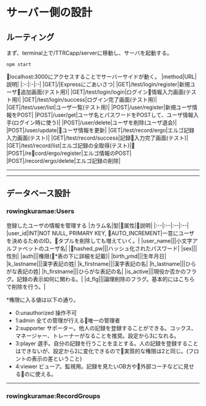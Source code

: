 # サーバー側の設計

## ルーティング
まず、terminal上で/TTRCapp/serverに移動し、サーバを起動する。
```
npm start
```
localhost:3000にアクセスすることでサーバーサイドが動く。
|method|URL|説明|
|:-:|:-|:-|
|GET|/|Expressにごあいさつ|
|GET|/test/login/register|新規ユーザ追加画面(テスト用)|
|GET|/test/login/login|ログイン情報入力画面(テスト用)|
|GET|/test/login/success|ログイン完了画面(テスト用)|
|GET|/test/user/list|ユーザ一覧(テスト用)|
|POST|/user/register|新規ユーザ情報をPOST|
|POST|/user/get|ユーザ名とパスワードをPOSTして、ユーザ情報入手(ログイン時に使う)|
|POST|/user/delete|ユーザを削除(ユーザ退会)|
|POST|/user/update|ユーザ情報を更新|
|GET|/test/record/ergo|エルゴ記録入力画面(テスト)|
|GET|/test/record/success|記録入力完了画面(テスト)|
|GET|/test/record/list|エルゴ記録の全取得(テスト)|
|POST|/record/ergo/register|エルゴ情報のPOST|
|POST|/record/ergo/delete|エルゴ記録の削除|

---
---

## データベース設計

### rowingkuramae:Users
登録したユーザの情報を管理する
|カラム名|型|属性|説明|
|:--|:--|:--|:--|
|user_id|INT|NOT NULL, PRIMARY KEY, AUTO_INCREMENT|一意にユーザを決めるためのID。タプルを削除しても増えていく。|
|user_name|||小文字アルファベットのユーザ名|
|hashed_pw|||ハッシュ化されたパスワード|
|sex|||性別|
|auth|||権限(*表の下に詳細を記載)|
|birth_ymd|||生年月日|
|k_lastname|||漢字表記の姓|
|k_firstname|||漢字表記の名|
|h_lastname|||ひらがな表記の姓|
|h_firstname|||ひらがな表記の名|
|is_active|||現役か否かのフラグ。記録の表示如何に関わる。|
|d_flg|||論理削除のフラグ。基本的にはこちらで削除を行う。|

*権限に入る値は以下の通り。
- 0:unauthorized 操作不可
- 1:admin 全ての管理が行える唯一の管理者
- 2:supporter サポーター。他人の記録を登録することができる。コックス、マネージャー、トレーナーがなることを推奨。設定から3になれる。
- 3:player 選手。自分の記録を行うことを主とする。人の記録を登録することはできないが、設定から2に変化できるので実質的な権限は2と同じ。(フロントの表示の差ということ)
- 4:viewer ビューア。監視用。記録を見たいOB方や外部コーチなどに見せるのに使える。

---

### rowingkuramae:RecordGroups